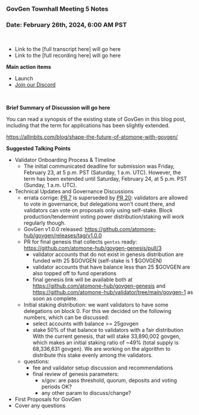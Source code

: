 ### **GovGen Townhall Meeting 5 Notes**

### Date: February 26th, 2024, 6:00 AM PST

<br> 

- Link to the [full transcript here] will go here
- Link to the [full recording here] will go here

**Main action items**

- Launch
- [Join our Discord](https://discord.gg/atomone)

<br> 

**Brief Summary of Discussion will go here**

You can read a synopsis of the existing state of GovGen in this blog post, including that the term for applications has been slightly extended. 

https://allinbits.com/blog/shape-the-future-of-atomone-with-govgen/

**Suggested Talking Points**
- Validator Onboarding Process & Timeline
  - The initial communicated deadline for submission was Friday, February 23, at 5 p.m. PST (Saturday, 1 a.m. UTC). However, the term has been extended until Saturday, February 24, at 5 p.m. PST (Sunday, 1 a.m. UTC). 
- Technical Updates and Governance Discussions
  - errata corrige: [PR 7](https://github.com/atomone-hub/govgen/issues/7) is superseded by [PR 20](https://github.com/atomone-hub/govgen/issues/20): validators are allowed to vote in governance, but delegations won't count there, and validators can vote on proposals only using self-stake. Block production/tendermint voting power distribution/staking will work regularly though.
  - GovGen v1.0.0 released: https://github.com/atomone-hub/govgen/releases/tag/v1.0.0
  - PR for final genesis that collects `gentxs` ready: https://github.com/atomone-hub/govgen-genesis/pull/3
    - validator accounts that do not exist in genesis distribution are funded with 25 $GOVGEN (self-stake is 1 $GOVGEN)
    - validator accounts that have balance less than 25 $GOVGEN are also topped off to fund operations
    - final genesis link will be available both at https://github.com/atomone-hub/govgen-genesis and https://github.com/atomone-hub/validator/tree/main/govgen-1 as soon as complete.
  - Initial staking distribution: we want validators to have some delegations on block 0. For this we decided on the following numbers, which can be discussed:
    - select accounts with balance >= 25govgen
    - stake 50% of that balance to validators with a fair distribution
    With the current genesis, that will stake 33,890,002 govgen, which makes an initial staking ratio of ~49% (total supply is 68,336,631 govgen). We are working on the algorithm to distribute this stake evenly among the validators.    
  - questions:
    - fee and validator setup discussion and recommendations
    - final review of genesis parameters:
      - x/gov: are pass threshold, quorum, deposits and voting periods OK?
      - any other param to discuss/change?
- First Proposals for GovGen
- Cover any questions

